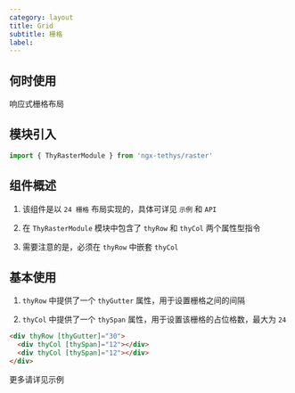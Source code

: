 ```yaml
---
category: layout
title: Grid
subtitle: 栅格
label: 
---
```

## 何时使用

响应式栅格布局

## 模块引入

```ts
import { ThyRasterModule } from 'ngx-tethys/raster'
```

## 组件概述

1. 该组件是以 `24 栅格` 布局实现的，具体可详见 `示例` 和 `API`

2. 在 `ThyRasterModule` 模块中包含了 `thyRow` 和 `thyCol` 两个属性型指令

3. 需要注意的是，必须在 `thyRow` 中嵌套 `thyCol`

## 基本使用

1. `thyRow` 中提供了一个 `thyGutter` 属性，用于设置栅格之间的间隔

2. `thyCol` 中提供了一个 `thySpan` 属性，用于设置该栅格的占位格数，最大为 `24`

```html
<div thyRow [thyGutter]="30">
  <div thyCol [thySpan]="12"></div>
  <div thyCol [thySpan]="12"></div>
</div>
```
更多请详见示例
